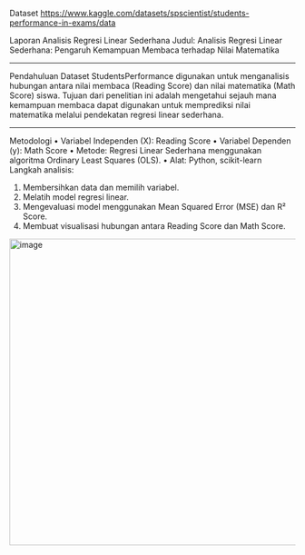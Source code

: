 Dataset https://www.kaggle.com/datasets/spscientist/students-performance-in-exams/data

Laporan Analisis Regresi Linear Sederhana
Judul: Analisis Regresi Linear Sederhana: Pengaruh Kemampuan Membaca terhadap Nilai Matematika
________________________________________
Pendahuluan
Dataset StudentsPerformance digunakan untuk menganalisis hubungan antara nilai membaca (Reading Score) dan nilai matematika (Math Score) siswa. Tujuan dari penelitian ini adalah mengetahui sejauh mana kemampuan membaca dapat digunakan untuk memprediksi nilai matematika melalui pendekatan regresi linear sederhana.
________________________________________
Metodologi
•	Variabel Independen (X): Reading Score
•	Variabel Dependen (y): Math Score
•	Metode: Regresi Linear Sederhana menggunakan algoritma Ordinary Least Squares (OLS).
•	Alat: Python, scikit-learn
Langkah analisis:
1.	Membersihkan data dan memilih variabel.
2.	Melatih model regresi linear.
3.	Mengevaluasi model menggunakan Mean Squared Error (MSE) dan R² Score.
4.	Membuat visualisasi hubungan antara Reading Score dan Math Score.

<img width="803" height="540" alt="image" src="https://github.com/user-attachments/assets/9e8ed507-885a-4eab-b476-ddae5f346ae9" />
